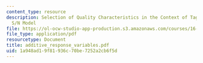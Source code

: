 ```yaml
---
content_type: resource
description: Selection of Quality Characteristics in the Context of Taguchi?s Additive
  S/N Model
file: https://ol-ocw-studio-app-production.s3.amazonaws.com/courses/16-881-robust-system-design-summer-1998/1a948ad19f81936c70be7252a2cb6f5d_additive_response_variables.pdf
file_type: application/pdf
resourcetype: Document
title: additive_response_variables.pdf
uid: 1a948ad1-9f81-936c-70be-7252a2cb6f5d
---
```

